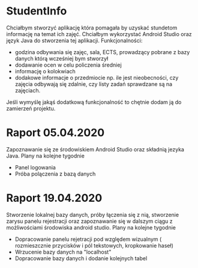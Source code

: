 # StudentInfo
Chciałbym stworzyć aplikację która pomagała by uzyskać stundetom informację na temat ich zajęć. Chciałbym wykorzystać Android Studio oraz język Java do stworzenia tej aplikacji. 
Funkcjonalności:
* godzina odbywania się zajęc, sala, ECTS, prowadzący pobrane z bazy danych którą wcześniej bym stworzył
* dodawanie ocen w celu policzenia średniej 
* informację o kolokwiach
* dodakowe informacje o przedmiocie np. ile jest nieobecności, czy zajęcia odbywają się zdalnie, czy listy zadań sprawdzane są na zajęciach.

Jeśli wymyślę jakąś dodatkową funkcjonalność to chętnie dodam ją do zamierzeń projektu.

# Raport 05.04.2020
Zapoznawanie się ze środowiskiem Android Studio oraz składnią jezyka Java. 
Plany na kolejne tygodnie
* Panel logowania
* Próba polączenia z bazą danych 

# Raport 19.04.2020
Stworzenie lokalnej bazy danych, próby łączenia się z nią, stworzenie zarysu panelu rejestracji oraz zapoznawanie się w dalszym ciągu z możliwościami środowiska android studio. 
Plany na kolejne tygodnie
* Dopracowanie panelu rejetracji pod względem wizualnym ( rozmieszcznie przycisków i pól tekstowych, kropkowanie haseł)
* Wrzucenie bazy danych na "localhost" 
* Dopracowanie bazy danych i dodanie kolejnych tabel 
